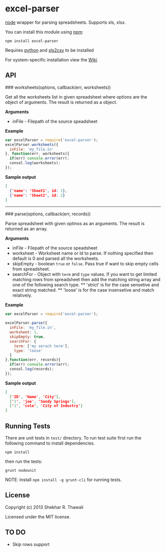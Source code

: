 # excel-parser

[node](http://nodejs.org/) wrapper for parsing spreadsheets. Supports xls, xlsx.

You can install this module using [npm](http://github.com/isaacs/npm):

    npm install excel-parser

Requires [python](http://www.python.org/) and [xls2csv](http://search.cpan.org/~ken/xls2csv-1.07/script/xls2csv) to be installed

For system-specific installation view the [Wiki](https://github.com/vxtindia/excel-parser/wiki)

## API

<a name="worksheets" />
### worksheets(options, callback(err, worksheets))

Get all the worksheets list in given spreadsheet where options are the object of arguments. The result is returned as a object.

__Arguments__

* inFile - Filepath of the source speadsheet

__Example__

```js
var excelParser = require('excel-parser');
excelParser.worksheets({
  inFile: 'my_file.in'
}, function(err, worksheets){
  if(err) console.error(err);
  consol.log(worksheets);
});
```
__Sample output__

```json
[
  {'name': 'Sheet1', id: 1},
  {'name': 'Sheet2', id: 2}
]
```
---------------------------------------
<a name="parse" />
### parse(options, callback(err, records))

Parse spreadsheet with given optinos as an arguments. The result is returned as an array.

__Arguments__

* inFile - Filepath of the source speadsheet
* worksheet - Worksheet name or Id to parse. If nothing specified then default
is 0 and parsed all the worksheets.
* skipEmpty - boolean `true` or `false`. Pass true if want to skip empty cells from spreadsheet.
* searchFor - Object with `term` and `type` values. If you want to get limited
matching rows from spreadsheet then add the matching string array and one of the following search type.
** 'strict' is for the case sensetive and exact string matched.
** 'loose' is for the case insensetive and match relatively.

__Example__

```javascript
var excelParser = require('excel-parser');

excelParser.parse({
  inFile: 'my_file.in',
  worksheet: 1,
  skipEmpty: true,
  searchFor: {
    term: ['my serach term'],
    type: 'loose'
  }
},function(err, records){
  if(err) console.error(err);
  consol.log(records);
});
```
__Sample output__

```json
[
  ['ID', 'Name', 'City'],
  ['1', 'joe', 'Sandy Springs'],
  ['1', 'cole', 'City of Industry']
]
```

## Running Tests

There are unit tests in `test/` directory. To run test suite first run the following command to install dependencies.

    npm install

then run the tests:

    grunt nodeunit

NOTE: Install `npm install -g grunt-cli` for running tests.

## License

Copyright (c) 2013 Shekhar R. Thawali

Licensed under the MIT license.


## TO DO

* Skip rows support